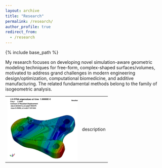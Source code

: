 ```yaml
---
layout: archive
title: "Research"
permalink: /research/
author_profile: true
redirect_from:
  - /research
---
```


{% include base_path %}

My research focuses on developing novel simulation-aware geometric modeling techniques for free-form, complex-shaped surfaces/volumes, 
motivated to address grand challenges in modern engineering design/optimization, computational biomedicine, and additive manufacturing. 
The related fundamental methods belong to the family of isogeometric analysis.

<table style="width:100%">
<tr>
<td>
<img height="200px" class="center-block" src="/images/engine-mount.gif">
</td>
<td>
description
</td>
</tr>
</table>
